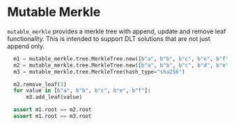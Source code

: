 Mutable Merkle
==============

``mutable_merkle`` provides a merkle tree with append, update and remove leaf functionality. This 
is intended to support DLT solutions that are not just append only.

```python
  m1 = mutable_merkle.tree.MerkleTree.new([b"a", b"b", b"c", b"e", b"f"], hash_type="sha256")
  m2 = mutable_merkle.tree.MerkleTree.new([b"a", b"b", b"c", b"d", b"e", b"f"], hash_type="sha256")
  m3 = mutable_merkle.tree.MerkleTree(hash_type="sha256")

  m2.remove_leaf(3)
  for value in [b"a", b"b", b"c", b"e", b"f"]:
      m3.add_leaf(value)

  assert m1.root == m2.root
  assert m1.root == m3.root
```
